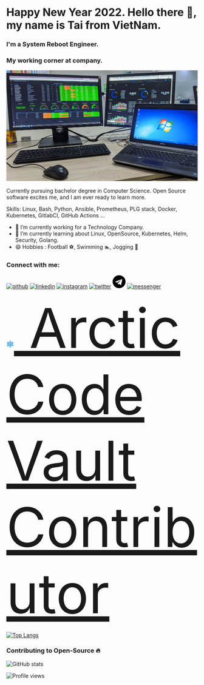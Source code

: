 # Happy New Year 2022. Hello there 👋, my name is Tai from VietNam.
### I'm a System Reboot Engineer.
### My working corner at company.
![I am a Systems Engineer, mechanical engineer.](https://raw.githubusercontent.com/tainguyenbp/tainguyenbp/master/tainguyenbp.jpg)

Currently pursuing bachelor degree in Computer Science. Open Source software excites me, and I am ever ready to learn more.

Skills: Linux, Bash, Python, Ansible, Prometheus, PLG stack, Docker, Kubernetes, GitlabCI, GitHub Actions ...

- 🔭 I’m currently working for a Technology Company.
- 🌱 I’m currently learning about Linux, OpenSource, Kubernetes, Helm, Security, Golang.
- 😄 Hobbies : Football :soccer:, Swimming :swimmer:, Jogging :runner:

### Connect with me:
[<img src='https://cdn.jsdelivr.net/npm/simple-icons@4.1.0/icons/github.svg' alt='github' height='35'>](https://github.com/tainguyenbp) [<img src='https://cdn.jsdelivr.net/npm/simple-icons@4.1.0/icons/linkedin.svg' alt='linkedin' height='35'>](https://www.linkedin.com/in/nguy%E1%BB%85n-ng%E1%BB%8Dc-t%C3%A0i-73760b144/)  [<img src='https://cdn.jsdelivr.net/npm/simple-icons@4.1.0/icons/instagram.svg' alt='instagram' height='35'>](https://www.instagram.com/rude_drax/)  [<img src='https://cdn.jsdelivr.net/npm/simple-icons@4.1.0/icons/twitter.svg' alt='twitter' height='35'>](https://twitter.com/nguyenngoctaibp)  [<img src='https://raw.githubusercontent.com/tainguyenbp/tainguyenbp/master/telegram-brands.svg' alt='telegram' height='35'>](https://t.me/nntaibpit)  [<img src='https://cdn.jsdelivr.net/npm/simple-icons@4.1.0/icons/messenger.svg' alt='messenger' height='35'>](https://m.me/nntaibp.it)

<a href='https://github.com/tainguyenbp' target='_blank' style="font-size:15vw;display: inline;"><img src='https://raw.githubusercontent.com/acervenky/animated-github-badges/master/assets/acbadge.gif' width='20' height='20'> Arctic Code Vault Contributor </a>

[![Top Langs](https://github-readme-stats.vercel.app/api/top-langs/?username=tainguyenbp)](https://github.com/anuraghazra/github-readme-stats)

### Contributing to Open-Source 🔥
![GitHub stats](https://github-readme-stats.vercel.app/api?username=tainguyenbp&show_icons=true)  

![Profile views](https://gpvc.arturio.dev/tainguyenbp)  
